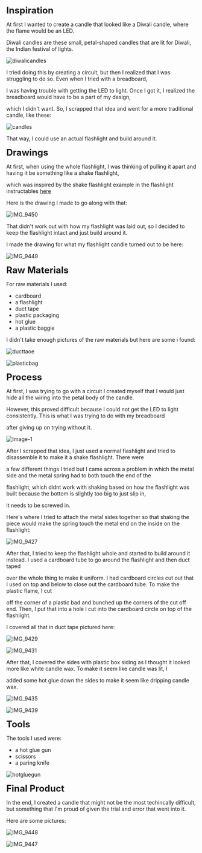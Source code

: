 <span style= "font-size:24px">**Inspiration**</span>

At first I wanted to create a candle that looked like a Diwali candle, where the flame would be an LED.

Diwali candles are these small, petal-shaped candles that are lit for Diwali, the Indian festival of lights. 

![diwalicandles](https://user-images.githubusercontent.com/70911079/112928307-5f417280-90e4-11eb-82c3-2c64193fbb54.jpg)

I tried doing this by creating a circuit, but then I realized that I was struggling to do so. Even when I tried with a breadboard,

I was having trouble with getting the LED to light. Once I got it, I realized the breadboard would have to be a part of my design,

which I didn't want. So, I scrapped that idea and went for a more traditional candle, like these: 

![candles](https://user-images.githubusercontent.com/70911079/112928664-06bea500-90e5-11eb-8f40-1c0a7cb3e207.jpg)

That way, I could use an actual flashlight and build around it.


<span style= "font-size:24px">**Drawings**</span>

At first, when using the whole flashlight, I was thinking of pulling it apart and having it be something like a shake flashlight, 

which was inspired by the shake flashlight example in the flashlight instructables [here](https://www.instructables.com/Shake-Flashlight-1/)

Here is the drawing I made to go along with that: 

![IMG_9450](https://user-images.githubusercontent.com/70911079/112928881-63ba5b00-90e5-11eb-86cf-4e0369b455db.jpg)

That didn't work out with how my flashlight was laid out, so I decided to keep the flashlight intact and just build around it. 

I made the drawing for what my flashlight candle turned out to be here: 

![IMG_9449](https://user-images.githubusercontent.com/70911079/112928879-62892e00-90e5-11eb-9bcf-09cc181cf85a.jpg)


<span style= "font-size:24px">**Raw Materials**</span>

For raw materials I used:

* cardboard
* a flashlight
* duct tape 
* plastic packaging
* hot glue
* a plastic baggie

I didn't take enough pictures of the raw materials but here are some i found:

![ducttaoe](https://user-images.githubusercontent.com/70911079/112929613-c8c28080-90e6-11eb-8574-916718e79e1c.jpg)

![plasticbag](https://user-images.githubusercontent.com/70911079/112929608-c6f8bd00-90e6-11eb-9692-acd7dd9185db.jpg)


<span style= "font-size:24px">**Process**</span>

At first, I was trying to go with a circuit I created myself that I would just hide all the wiring into the petal body of the candle. 

However, this proved difficult because I could not get the LED to light consistently. This is what I was trying to do with my breadboard

after giving up on trying without it. 

![Image-1](https://user-images.githubusercontent.com/70911079/112927827-995e4480-90e3-11eb-89f2-375aa03d5170.jpg)


After I scrapped that idea, I just used a normal flashlight and tried to disassemble it to make it a shake flashlight. There were 

a few different things I tried but I came across a problem in which the metal side and the metal spring had to both touch the end of the 

flashlight, which didnt work with shaking based on how the flashlight was built because the bottom is slightly too big to just slip in,

it needs to be screwed in. 

Here's where I tried to attach the metal sides together so that shaking the piece would make the spring touch the metal end on the inside on the flashlight:

![IMG_9427](https://user-images.githubusercontent.com/70911079/112927821-97948100-90e3-11eb-81b9-d88a1a49f5a5.jpg)

After that, I tried to keep the flashlight whole and started to build around it instead. I used a cardboard tube to go around the flashlight and then duct taped

over the whole thing to make it uniform. I had cardboard circles cut out that I used on top and below to close out the cardboard tube. To make the plastic flame, I cut

off the corner of a plastic bad and bunched up the corners of the cut off end. Then, I put that into a hole I cut into the cardboard circle on top of the flashlight. 

I covered all that in duct tape pictured here: 

![IMG_9429](https://user-images.githubusercontent.com/70911079/112927819-96635400-90e3-11eb-822e-99a696c1cc9a.jpg)

![IMG_9431](https://user-images.githubusercontent.com/70911079/112927815-95cabd80-90e3-11eb-828d-df5e0dd9cbd0.jpg)

After that, I covered the sides with plastic box siding as I thought it looked more like white candle wax. To make it seem like candle was lit, I 

added some hot glue down the sides to make it seem like dripping candle wax. 

![IMG_9435](https://user-images.githubusercontent.com/70911079/112927811-94999080-90e3-11eb-86ac-36eea38bb74f.jpg)

![IMG_9439](https://user-images.githubusercontent.com/70911079/112927806-92cfcd00-90e3-11eb-8b18-80ed245f1b84.jpg)



<span style= "font-size:24px">**Tools**</span>

The tools I used were: 

* a hot glue gun
* scissors
* a paring knife

![hotgluegun](https://user-images.githubusercontent.com/70911079/112929606-c5c79000-90e6-11eb-8b53-a459fcdc48e9.jpg)

<span style= "font-size:24px">**Final Product**</span>

In the end, I created a candle that might not be the most techincally difficult, but something that I'm proud of given the trial and error that went into it. 

Here are some pictures: 

![IMG_9448](https://user-images.githubusercontent.com/70911079/112927800-906d7300-90e3-11eb-8fde-944022d9bb24.jpg)

![IMG_9447](https://user-images.githubusercontent.com/70911079/112927802-919ea000-90e3-11eb-957c-286aba16420e.jpg)

